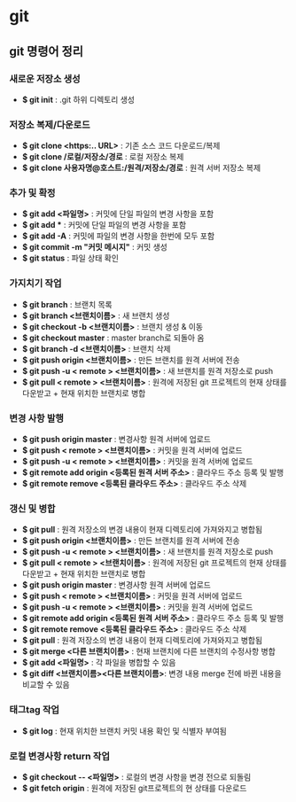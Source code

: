 # __git__
## __git 명령어 정리__
### 새로운 저장소 생성
* __$ git init__ : .git 하위 디렉토리 생성
### 저장소 복제/다운로드
* __$ git clone <https:.. URL>__ : 기존 소스 코드 다운로드/복제
* __$ git clone /로컬/저장소/경로__ : 로컬 저장소 복제
* __$ git clone 사용자명@호스트:/원격/저장소/경로__ : 원격 서버 저장소 복제
### 추가 및 확정
* __$ git add <파일명>__ : 커밋에 단일 파일의 변경 사항을 포함
* __$ git add *__ : 커밋에 단일 파일의 변경 사항을 포함
* __$ git add -A__ : 커밋에 파일의 변경 사항을 한번에 모두 포함
* __$ git commit -m "커밋 메시지"__ : 	커밋 생성
* __$ git status__ : 파일 상태 확인
### 가지치기 작업
* __$ git branch__ : 브랜치 목록
* __$ git branch <브랜치이름>__ : 새 브랜치 생성
* __$ git checkout -b <브랜치이름>__ : 	브랜치 생성 & 이동
* __$ git checkout master__ : master branch로 되돌아 옴
* __$ git branch -d <브랜치이름>__ : 브랜치 삭제
* __$ git push origin <브랜치이름>__ : 만든 브랜치를 원격 서버에 전송
* __$ git push -u < remote > <브랜치이름>__ : 새 브랜치를 원격 저장소로 push
* __$ git pull < remote > <브랜치이름>__ : 원격에 저장된 git 프로젝트의 현재 상태를 다운받고 + 현재 위치한 브랜치로 병합
### 변경 사항 발행
* __$ git push origin master__ : 변경사항 원격 서버에 업로드
* __$ git push < remote > <브랜치이름>__ : 커밋을 원격 서버에 업로드
* __$ git push -u < remote > <브랜치이름>__ : 	커밋을 원격 서버에 업로드
* __$ git remote add origin <등록된 원격 서버 주소>__ : 클라우드 주소 등록 및 발행
* __$ git remote remove <등록된 클라우드 주소>__ : 클라우드 주소 삭제
### 갱신 및 병합
* __$ git pull__ : 원격 저장소의 변경 내용이 현재 디렉토리에 가져와지고 병합됨
* __$ git push origin <브랜치이름>__ : 만든 브랜치를 원격 서버에 전송
* __$ git push -u < remote > <브랜치이름>__ : 새 브랜치를 원격 저장소로 push
* __$ git pull < remote > <브랜치이름>__ : 원격에 저장된 git 프로젝트의 현재 상태를 다운받고 + 현재 위치한 브랜치로 병합
* __$ git push origin master__ : 변경사항 원격 서버에 업로드
* __$ git push < remote > <브랜치이름>__ : 커밋을 원격 서버에 업로드
* __$ git push -u < remote > <브랜치이름>__ : 	커밋을 원격 서버에 업로드
* __$ git remote add origin <등록된 원격 서버 주소>__ : 클라우드 주소 등록 및 발행
* __$ git remote remove <등록된 클라우드 주소>__ : 클라우드 주소 삭제
* __$ git pull__ : 원격 저장소의 변경 내용이 현재 디렉토리에 가져와지고 병합됨
* __$ git merge <다른 브랜치이름>__ : 현재 브랜치에 다른 브랜치의 수정사항 병합
* __$ git add <파일명>__ : 	각 파일을 병합할 수 있음
* __$ git diff <브랜치이름><다른 브랜치이름>__: 변경 내용 merge 전에 바뀐 내용을 비교할 수 있음
###  태그tag 작업
* __$ git log__ : 현재 위치한 브랜치 커밋 내용 확인 및 식별자 부여됨
### 로컬 변경사항 return 작업
* __$ git checkout -- <파일명>__ : 로컬의 변경 사항을 변경 전으로 되돌림
* __$ git fetch origin__ : 원격에 저장된 git프로젝트의 현 상태를 다운로드